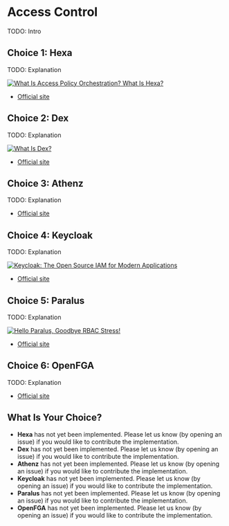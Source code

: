 # Access Control

TODO: Intro

## Choice 1: Hexa

TODO: Explanation

[![What Is Access Policy Orchestration? What Is Hexa?](https://img.youtube.com/vi/2TEuuPSVGCw/0.jpg)](https://youtu.be/2TEuuPSVGCw)
* [Official site](https://hexaorchestration.org/)

## Choice 2: Dex

TODO: Explanation

[![What Is Dex?](https://img.youtube.com/vi/6SYV9dqwHQY/0.jpg)](https://youtu.be/6SYV9dqwHQY)
* [Official site](https://dexidp.io)

## Choice 3: Athenz

TODO: Explanation

* [Official site](https://athenz.io)

## Choice 4: Keycloak

TODO: Explanation

[![Keycloak: The Open Source IAM for Modern Applications](https://img.youtube.com/vi/FPPFbKUZkME/0.jpg)](https://youtu.be/FPPFbKUZkME)
* [Official site](https://keycloak.org)

## Choice 5: Paralus

TODO: Explanation

[![Hello Paralus, Goodbye RBAC Stress!](https://img.youtube.com/vi/GxdwAIutXNU/0.jpg)](https://youtu.be/GxdwAIutXNU)
* [Official site](https://paralus.io)

## Choice 6: OpenFGA

TODO: Explanation

* [Official site](https://openfga.dev)

## What Is Your Choice?

* **Hexa** has not yet been implemented. Please let us know (by opening an issue) if you would like to contribute the implementation.
* **Dex** has not yet been implemented. Please let us know (by opening an issue) if you would like to contribute the implementation.
* **Athenz** has not yet been implemented. Please let us know (by opening an issue) if you would like to contribute the implementation.
* **Keycloak** has not yet been implemented. Please let us know (by opening an issue) if you would like to contribute the implementation.
* **Paralus** has not yet been implemented. Please let us know (by opening an issue) if you would like to contribute the implementation.
* **OpenFGA** has not yet been implemented. Please let us know (by opening an issue) if you would like to contribute the implementation.

